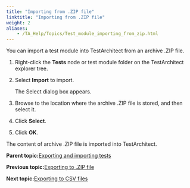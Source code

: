 ```yaml
--- 
title: "Importing from .ZIP file"
linktitle: "Importing from .ZIP file"
weight: 2
aliases: 
    - /TA_Help/Topics/Test_module_importing_from_zip.html
---
```


You can import a test module into TestArchitect from an archive .ZIP file.

1.  Right-click the **Tests** node or test module folder on the TestArchitect explorer tree.

2.  Select **Import** to import.

    The Select dialog box appears.

3.  Browse to the location where the archive .ZIP file is stored, and then select it.

4.  Click **Select**.

5.  Click **OK**.


The content of archive .ZIP file is imported into TestArchitect.

**Parent topic:**[Exporting and importing tests](/TA_Help/Topics/Project_items_exporting_importing.html)

**Previous topic:**[Exporting to .ZIP file](/TA_Help/Topics/Test_module_exporting_to_zip.html)

**Next topic:**[Exporting to CSV files](/TA_Help/Topics/Exporing_to_CSV.html)

